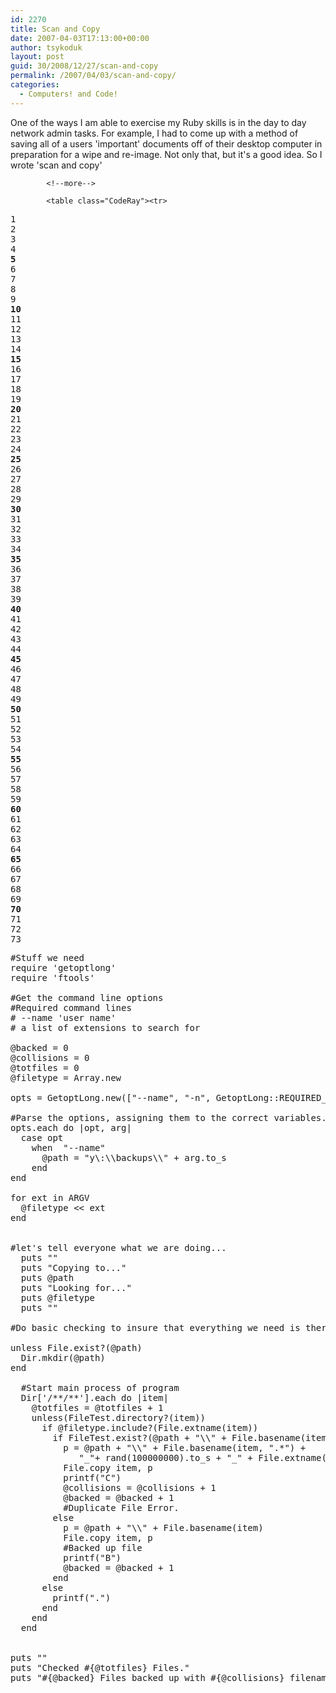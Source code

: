 ```yaml
---
id: 2270
title: Scan and Copy
date: 2007-04-03T17:13:00+00:00
author: tsykoduk
layout: post
guid: 30/2008/12/27/scan-and-copy
permalink: /2007/04/03/scan-and-copy/
categories:
  - Computers! and Code!
---
```

<p>One of the ways I am able to exercise my Ruby skills is in the day to day network admin tasks. For example, I had to come up with a method of saving all of a users 'important' documents off of their desktop computer in preparation for a wipe and re-image. Not only that, but it's a good idea. So I wrote 'scan and copy'</p>

            <!--more-->

            <table class="CodeRay"><tr>
  <td class="line_numbers" title="click to toggle" onclick="with (this.firstChild.style) { display = (display == '') ? 'none' : '' }"><pre>1<tt>
</tt>2<tt>
</tt>3<tt>
</tt>4<tt>
</tt><strong>5</strong><tt>
</tt>6<tt>
</tt>7<tt>
</tt>8<tt>
</tt>9<tt>
</tt><strong>10</strong><tt>
</tt>11<tt>
</tt>12<tt>
</tt>13<tt>
</tt>14<tt>
</tt><strong>15</strong><tt>
</tt>16<tt>
</tt>17<tt>
</tt>18<tt>
</tt>19<tt>
</tt><strong>20</strong><tt>
</tt>21<tt>
</tt>22<tt>
</tt>23<tt>
</tt>24<tt>
</tt><strong>25</strong><tt>
</tt>26<tt>
</tt>27<tt>
</tt>28<tt>
</tt>29<tt>
</tt><strong>30</strong><tt>
</tt>31<tt>
</tt>32<tt>
</tt>33<tt>
</tt>34<tt>
</tt><strong>35</strong><tt>
</tt>36<tt>
</tt>37<tt>
</tt>38<tt>
</tt>39<tt>
</tt><strong>40</strong><tt>
</tt>41<tt>
</tt>42<tt>
</tt>43<tt>
</tt>44<tt>
</tt><strong>45</strong><tt>
</tt>46<tt>
</tt>47<tt>
</tt>48<tt>
</tt>49<tt>
</tt><strong>50</strong><tt>
</tt>51<tt>
</tt>52<tt>
</tt>53<tt>
</tt>54<tt>
</tt><strong>55</strong><tt>
</tt>56<tt>
</tt>57<tt>
</tt>58<tt>
</tt>59<tt>
</tt><strong>60</strong><tt>
</tt>61<tt>
</tt>62<tt>
</tt>63<tt>
</tt>64<tt>
</tt><strong>65</strong><tt>
</tt>66<tt>
</tt>67<tt>
</tt>68<tt>
</tt>69<tt>
</tt><strong>70</strong><tt>
</tt>71<tt>
</tt>72<tt>
</tt>73<tt>
</tt></pre></td>
  <td class="code"><pre ondblclick="with (this.style) { overflow = (overflow == 'auto' || overflow == '') ? 'visible' : 'auto' }"><span class="c">#Stuff we need</span><tt>
</tt>require <span class="s"><span class="dl">'</span><span class="k">getoptlong</span><span class="dl">'</span></span><tt>
</tt>require <span class="s"><span class="dl">'</span><span class="k">ftools</span><span class="dl">'</span></span><tt>
</tt><tt>
</tt><span class="c">#Get the command line options</span><tt>
</tt><span class="c">#Required command lines</span><tt>
</tt><span class="c"># --name 'user name'</span><tt>
</tt><span class="c"># a list of extensions to search for</span><tt>
</tt><tt>
</tt><span class="iv">@backed</span> = <span class="i">0</span><tt>
</tt><span class="iv">@collisions</span> = <span class="i">0</span><tt>
</tt><span class="iv">@totfiles</span> = <span class="i">0</span><tt>
</tt><span class="iv">@filetype</span> = <span class="co">Array</span>.new<tt>
</tt><tt>
</tt>opts = <span class="co">GetoptLong</span>.new([<span class="s"><span class="dl">&quot;</span><span class="k">--name</span><span class="dl">&quot;</span></span>, <span class="s"><span class="dl">&quot;</span><span class="k">-n</span><span class="dl">&quot;</span></span>, <span class="co">GetoptLong</span>::<span class="co">REQUIRED_ARGUMENT</span>])<tt>
</tt><tt>
</tt><span class="c">#Parse the options, assigning them to the correct variables.</span><tt>
</tt>opts.each <span class="r">do</span> |opt, arg|<tt>
</tt>  <span class="r">case</span> opt<tt>
</tt>    <span class="r">when</span>  <span class="s"><span class="dl">&quot;</span><span class="k">--name</span><span class="dl">&quot;</span></span><tt>
</tt>      <span class="iv">@path</span> = <span class="s"><span class="dl">&quot;</span><span class="k">y</span><span class="ch">\:</span><span class="ch">\\</span><span class="k">backups</span><span class="ch">\\</span><span class="dl">&quot;</span></span> + arg.to_s<tt>
</tt>    <span class="r">end</span><tt>
</tt><span class="r">end</span><tt>
</tt><tt>
</tt><span class="r">for</span> ext <span class="r">in</span> <span class="pc">ARGV</span><tt>
</tt>  <span class="iv">@filetype</span> &lt;&lt; ext<tt>
</tt><span class="r">end</span><tt>
</tt><tt>
</tt><tt>
</tt><span class="c">#let's tell everyone what we are doing...</span><tt>
</tt>  puts <span class="s"><span class="dl">&quot;</span><span class="dl">&quot;</span></span><tt>
</tt>  puts <span class="s"><span class="dl">&quot;</span><span class="k">Copying to...</span><span class="dl">&quot;</span></span><tt>
</tt>  puts <span class="iv">@path</span><tt>
</tt>  puts <span class="s"><span class="dl">&quot;</span><span class="k">Looking for...</span><span class="dl">&quot;</span></span><tt>
</tt>  puts <span class="iv">@filetype</span><tt>
</tt>  puts <span class="s"><span class="dl">&quot;</span><span class="dl">&quot;</span></span><tt>
</tt><tt>
</tt><span class="c">#Do basic checking to insure that everything we need is there</span><tt>
</tt><tt>
</tt><span class="r">unless</span> <span class="co">File</span>.exist?(<span class="iv">@path</span>)<tt>
</tt>  <span class="co">Dir</span>.mkdir(<span class="iv">@path</span>)<tt>
</tt><span class="r">end</span><tt>
</tt><tt>
</tt>  <span class="c">#Start main process of program</span><tt>
</tt>  <span class="co">Dir</span>[<span class="s"><span class="dl">'</span><span class="k">/**/**</span><span class="dl">'</span></span>].each <span class="r">do</span> |item|<tt>
</tt>    <span class="iv">@totfiles</span> = <span class="iv">@totfiles</span> + <span class="i">1</span><tt>
</tt>    <span class="r">unless</span>(<span class="co">FileTest</span>.directory?(item))<tt>
</tt>      <span class="r">if</span> <span class="iv">@filetype</span>.include?(<span class="co">File</span>.extname(item))<tt>
</tt>        <span class="r">if</span> <span class="co">FileTest</span>.exist?(<span class="iv">@path</span> + <span class="s"><span class="dl">&quot;</span><span class="ch">\\</span><span class="dl">&quot;</span></span> + <span class="co">File</span>.basename(item))<tt>
</tt>          p = <span class="iv">@path</span> + <span class="s"><span class="dl">&quot;</span><span class="ch">\\</span><span class="dl">&quot;</span></span> + <span class="co">File</span>.basename(item, <span class="s"><span class="dl">&quot;</span><span class="k">.*</span><span class="dl">&quot;</span></span>) +<tt>
</tt>             <span class="s"><span class="dl">&quot;</span><span class="k">_</span><span class="dl">&quot;</span></span>+ rand(<span class="i">100000000</span>).to_s + <span class="s"><span class="dl">&quot;</span><span class="k">_</span><span class="dl">&quot;</span></span> + <span class="co">File</span>.extname(item)<tt>
</tt>          <span class="co">File</span>.copy item, p<tt>
</tt>          printf(<span class="s"><span class="dl">&quot;</span><span class="k">C</span><span class="dl">&quot;</span></span>)<tt>
</tt>          <span class="iv">@collisions</span> = <span class="iv">@collisions</span> + <span class="i">1</span><tt>
</tt>          <span class="iv">@backed</span> = <span class="iv">@backed</span> + <span class="i">1</span><tt>
</tt>          <span class="c">#Duplicate File Error.</span><tt>
</tt>        <span class="r">else</span> <tt>
</tt>          p = <span class="iv">@path</span> + <span class="s"><span class="dl">&quot;</span><span class="ch">\\</span><span class="dl">&quot;</span></span> + <span class="co">File</span>.basename(item)<tt>
</tt>          <span class="co">File</span>.copy item, p<tt>
</tt>          <span class="c">#Backed up file</span><tt>
</tt>          printf(<span class="s"><span class="dl">&quot;</span><span class="k">B</span><span class="dl">&quot;</span></span>)<tt>
</tt>          <span class="iv">@backed</span> = <span class="iv">@backed</span> + <span class="i">1</span><tt>
</tt>        <span class="r">end</span><tt>
</tt>      <span class="r">else</span><tt>
</tt>        printf(<span class="s"><span class="dl">&quot;</span><span class="k">.</span><span class="dl">&quot;</span></span>)<tt>
</tt>      <span class="r">end</span><tt>
</tt>    <span class="r">end</span><tt>
</tt>  <span class="r">end</span><tt>
</tt><tt>
</tt><tt>
</tt>puts <span class="s"><span class="dl">&quot;</span><span class="dl">&quot;</span></span><tt>
</tt>puts <span class="s"><span class="dl">&quot;</span><span class="k">Checked </span><span class="il"><span class="dl">#{</span><span class="iv">@totfiles</span><span class="dl">}</span></span><span class="k"> Files.</span><span class="dl">&quot;</span></span><tt>
</tt>puts <span class="s"><span class="dl">&quot;</span><span class="il"><span class="dl">#{</span><span class="iv">@backed</span><span class="dl">}</span></span><span class="k"> Files backed up with </span><span class="il"><span class="dl">#{</span><span class="iv">@collisions</span><span class="dl">}</span></span><span class="k"> filename collisions</span><span class="dl">&quot;</span></span></pre></td>
</tr></table>